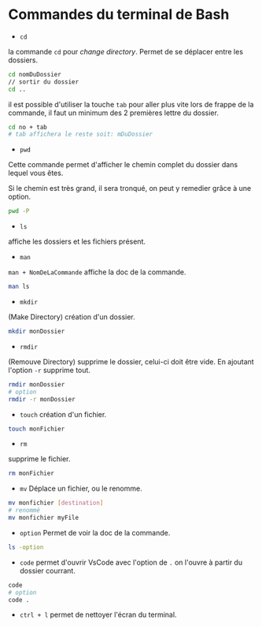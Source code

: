 # Commandes du terminal de Bash

- `cd`

la commande `cd` pour *change directory*.
Permet de se déplacer entre les dossiers.

````bash
cd nomDuDossier
// sortir du dossier
cd ..
````

il est possible d'utiliser la touche `tab` pour aller plus vite lors de frappe de la commande, il faut un minimum des 2 premières lettre du dossier.

````bash
cd no + tab
# tab affichera le reste soit: mDuDossier
````

- `pwd`

Cette commande permet d'afficher le chemin complet du dossier dans lequel vous êtes.

Si le chemin est très grand, il sera tronqué, on peut y remedier grâce à une option.

````bash
pwd -P
````

- `ls`
  
affiche les dossiers et les fichiers présent.

- `man`
  
`man + NomDeLaCommande` affiche la doc de la commande.

````bash
man ls
````

- `mkdir`
  
(Make Directory) création d'un dossier.

````bash
mkdir monDossier
````

- `rmdir`
  
(Remouve Directory) supprime le dossier, celui-ci doit être vide.
En ajoutant l'option `-r` supprime tout.

````bash
rmdir monDossier
# option
rmdir -r monDossier
````

- `touch`
création d'un fichier.

````bash
touch monFichier
````

- `rm`

supprime le fichier.

````bash
rm monFichier
````

- `mv`
Déplace un fichier, ou le renomme.

````bash
mv monfichier [destination]
# renommé
mv monfichier myFile
````

- `option`
Permet de voir la doc de la commande.

````bash
ls -option
````

- `code`
permet d'ouvrir VsCode avec l'option de `.` on l'ouvre à partir du dossier courrant.

````bash
code
# option
code .
````

- `ctrl + l`
  permet de nettoyer l'écran du terminal.
